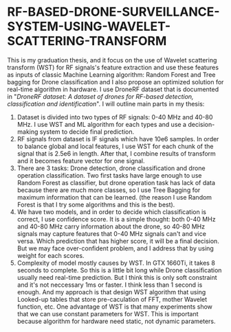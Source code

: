 # RF-BASED-DRONE-SURVEILLANCE-SYSTEM-USING-WAVELET-SCATTERING-TRANSFORM

This is my graduation thesis, and it focus on the use of Wavelet scattering transform (WST) for RF signals's feature extraction and use these features as inputs of classic Machine Learning algorithm: Random Forest and Tree bagging for Drone classification and I also propose an optimized solution for real-time algorithm in hardware. I use DroneRF dataset that is documented in "*DroneRF dataset: A dataset of drones for RF-based detection, classification and identification*". I will outline main parts in my thesis:
1. Dataset is divided into two types of RF signals: 0-40 MHz and 40-80 MHz. I use WST and ML algorithm for each types and use a decision-making system to decide final prediction.
2. RF signals from dataset is IF signals which have 10e6 samples. In order to balance global and local features, I use WST for each chunk of the signal that is 2.5e6 in length. After that, I combine results of transform and it becomes feature vector for one signal.
3. There are 3 tasks: Drone detection, drone classification and drone operation classification. Two first tasks have large enough to use Random Forest as classifier, but drone operation task has lack of data because there are much more classes, so I use Tree Bagging for maximum information that can be learned. (the reason I use Random Forest is that I try some algorithms and this is the best).
4. We have two models, and in order to decide which classification is correct, I use confidence score. It is a simple thought: both 0-40 MHz and 40-80 MHz carry information about the drone, so 40-80 MHz signals may capture features that 0-40 MHz signals can't and vice versa. Which prediction that has higher score, it will be a final decision. But we may face over-confident problem, and I address that by using weight for each scores.
5. Complexity of model mostly causes by WST. In GTX 1660Ti, it takes 8 seconds to complete. So this is a little bit long while Drone classification usually need real-time prediction. But I think this is only soft constraint and it's not neccessary 1ms or faster. I think less than 1 second is enough. And my approach is that design WST algorithm that using Looked-up tables that store pre-caculation of FFT, mother Wavelet function, etc. One advantage of WST is that many experiments show that we can use constant parameters for WST. This is important because algorithm for hardware need static, not dynamic parameters.
